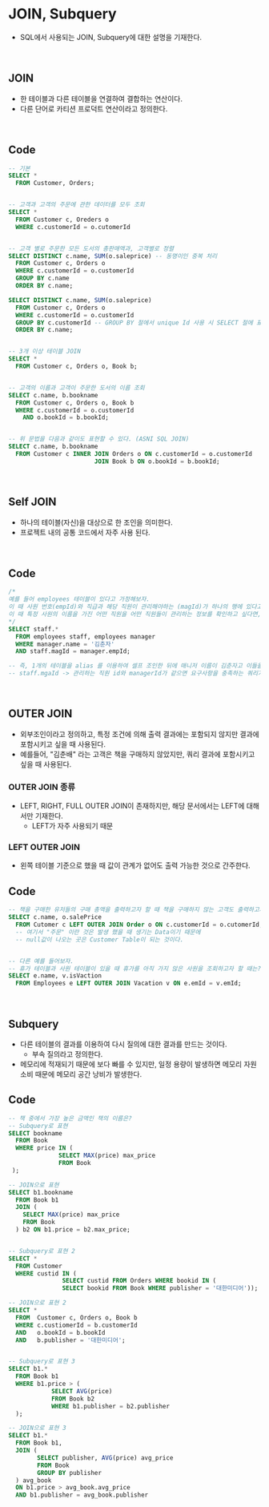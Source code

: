# JOIN, Subquery
- SQL에서 사용되는 JOIN, Subquery에 대한 설명을 기재한다.

<br>

## JOIN
- 한 테이블과 다른 테이블을 연결하여 결합하는 연산이다.
- 다른 단어로 카티션 프로덕트 연산이라고 정의한다.

<br>

## Code
```SQL
-- 기본
SELECT *
  FROM Customer, Orders;


-- 고객과 고객의 주문에 관한 데이터를 모두 조회
SELECT *
  FROM Customer c, Oreders o
  WHERE c.customerId = o.cutomerId


-- 고객 별로 주문한 모든 도서의 총판매액과, 고객별로 정렬
SELECT DISTINCT c.name, SUM(o.saleprice) -- 동명이인 중복 처리
  FROM Customer c, Orders o
  WHERE c.customerId = o.customerId
  GROUP BY c.name
  ORDER BY c.name;

SELECT DISTINCT c.name, SUM(o.saleprice) 
  FROM Customer c, Orders o
  WHERE c.customerId = o.customerId
  GROUP BY c.customerId -- GROUP BY 절에서 unique Id 사용 시 SELECT 절에 표현하지 않아도 된다.
  ORDER BY c.name;


-- 3개 이상 테이블 JOIN
SELECT *
  FROM Customer c, Orders o, Book b;


-- 고객의 이름과 고객이 주문한 도서의 이름 조회
SELECT c.name, b.bookname
  FROM Customer c, Orders o, Book b
  WHERE c.customerId = o.customerId 
    AND o.bookId = b.bookId;


-- 위 문법을 다음과 같이도 표현할 수 있다. (ASNI SQL JOIN)
SELECT c.name, b.bookname
  FROM Customer c INNER JOIN Orders o ON c.customerId = o.customerId
                        JOIN Book b ON o.bookId = b.bookId;
```

<br>

## Self JOIN
- 하나의 테이블(자신)을 대상으로 한 조인을 의미한다.
- 프로젝트 내의 공통 코드에서 자주 사용 된다.

<br>

## Code
```SQL
/*
예를 들어 employees 테이블이 있다고 가정해보자.
이 때 사원 번호(empId)와 직급과 해당 직원이 관리해야하는 (magId)가 하나의 행에 있다고 가정하는 것이다.
이 때 특정 사원의 이름을 가진 어떤 직원을 어떤 직원들이 관리하는 정보를 확인하고 싶다면, 직접 셀프 조인해야 한다.
*/
SELECT staff.*
  FROM employees staff, employees manager
  WHERE manager.name = '김춘자'
  AND staff.magId = manager.empId;

-- 즉, 1개의 테이블을 alias 를 이용하여 셀프 조인한 뒤에 매니저 이름이 김춘자고 이들을 관리하는 
-- staff.mgaId -> 관리하는 직원 id와 managerId가 같으면 요구사항을 충족하는 쿼리가 완성 되는 것이다.
```

<br>

## OUTER JOIN
- 외부조인이라고 정의하고, 특정 조건에 의해 출력 결과에는 포함되지 않지만 결과에 포함시키고 싶을 때 사용된다.
- 예를들어, "김춘배" 라는 고객은 책을 구매하지 않았지만, 쿼리 결과에 포함시키고 싶을 때 사용된다.

### OUTER JOIN 종류
- LEFT, RIGHT, FULL OUTER JOIN이 존재하지만, 해당 문서에서는 LEFT에 대해서만 기재한다.
  - LEFT가 자주 사용되기 때문

### LEFT OUTER JOIN
- 왼쪽 테이블 기준으로 했을 때 값이 관계가 없어도 출력 가능한 것으로 간주한다.

## Code
```SQL
-- 책을 구매한 유저들의 구매 총액을 출력하고자 할 때 책을 구매하지 않는 고객도 출력하고자 하는 경우
SELECT c.name, o.salePrice
  FROM Cutomer c LEFT OUTER JOIN Order o ON c.customerId = o.cutomerId;
  -- 여기서 "주문" 이란 것은 발생 했을 때 생기는 Data이기 때문에
  -- null값이 나오는 곳은 Customer Table이 되는 것이다.


-- 다른 예를 들어보자.
-- 휴가 테이블과 사원 테이블이 있을 때 휴가를 아직 가지 않은 사원을 조회하고자 할 때는?
SELECT e.name, v.isVaction
  FROM Employees e LEFT OUTER JOIN Vacation v ON e.emId = v.emId;
```

<br>

## Subquery
- 다른 테이블의 결과를 이용하여 다시 질의에 대한 결과를 만드는 것이다.
  - 부속 질의라고 정의한다.
- 메모리에 적재되기 때문에 보다 빠를 수 있지만, 일정 용량이 발생하면 메모리 자원 소비 때문에 메모리 공간 낭비가 발생한다.

## Code
```SQL
-- 책 중에서 가장 높은 금액인 책의 이름은?
-- Subquery로 표현
SELECT bookname
  FROM Book
  WHERE price IN (
              SELECT MAX(price) max_price
              FROM Book
 );

-- JOIN으로 표현
SELECT b1.bookname
  FROM Book b1
  JOIN ( 
    SELECT MAX(price) max_price
    FROM Book
  ) b2 ON b1.price = b2.max_price;


-- Subquery로 표현 2
SELECT *
  FROM Customer
  WHERE custid IN (
               SELECT custid FROM Orders WHERE bookid IN (
               SELECT bookid FROM Book WHERE publisher = '대한미디어'));

-- JOIN으로 표현 2
SELECT *
  FROM  Customer c, Orders o, Book b
  WHERE c.custiomerId = b.customerId
  AND   o.bookId = b.bookId
  AND   b.publisher = '대한미디어';


-- Subquery로 표현 3
SELECT b1.*
  FROM Book b1
  WHERE b1.price > (
            SELECT AVG(price) 
            FROM Book b2
            WHERE b1.publisher = b2.publisher
  );

-- JOIN으로 표현 3
SELECT b1.*
  FROM Book b1,
  JOIN (
        SELECT publisher, AVG(price) avg_price
        FROM Book 
        GROUP BY publisher
  ) avg_book
  ON b1.price > avg_book.avg_price
  AND b1.publisher = avg_book.publisher
```